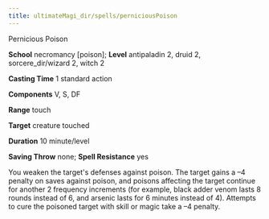 ```yaml
---
title: ultimateMagi_dir/spells/perniciousPoison
---
```

Pernicious Poison

**School** necromancy [poison]; **Level** antipaladin 2, druid 2, sorcere_dir/wizard 2, witch 2

**Casting Time** 1 standard action

**Components** V, S, DF

**Range** touch

**Target** creature touched

**Duration** 10 minute/level

**Saving Throw** none; **Spell Resistance** yes

You weaken the target's defenses against poison. The target gains a –4 penalty on saves against poison, and poisons affecting the target continue for another 2 frequency increments (for example, black adder venom lasts 8 rounds instead of 6, and arsenic lasts for 6 minutes instead of 4). Attempts to cure the poisoned target with skill or magic take a –4 penalty.


